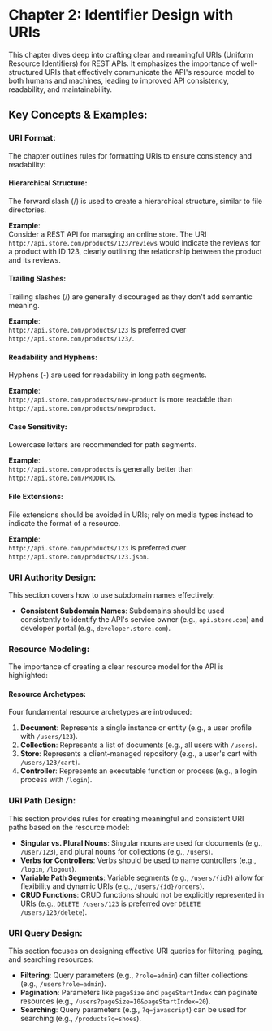 # Chapter 2: Identifier Design with URIs

This chapter dives deep into crafting clear and meaningful URIs (Uniform Resource Identifiers) for REST APIs. It emphasizes the importance of well-structured URIs that effectively communicate the API's resource model to both humans and machines, leading to improved API consistency, readability, and maintainability.

## Key Concepts & Examples:

### URI Format:

The chapter outlines rules for formatting URIs to ensure consistency and readability:

#### Hierarchical Structure:

The forward slash (/) is used to create a hierarchical structure, similar to file directories.

**Example**:  
Consider a REST API for managing an online store. The URI `http://api.store.com/products/123/reviews` would indicate the reviews for a product with ID 123, clearly outlining the relationship between the product and its reviews.

#### Trailing Slashes:

Trailing slashes (/) are generally discouraged as they don't add semantic meaning.

**Example**:  
`http://api.store.com/products/123` is preferred over `http://api.store.com/products/123/`.

#### Readability and Hyphens:

Hyphens (-) are used for readability in long path segments.

**Example**:  
`http://api.store.com/products/new-product` is more readable than `http://api.store.com/products/newproduct`.

#### Case Sensitivity:

Lowercase letters are recommended for path segments.

**Example**:  
`http://api.store.com/products` is generally better than `http://api.store.com/PRODUCTS`.

#### File Extensions:

File extensions should be avoided in URIs; rely on media types instead to indicate the format of a resource.

**Example**:  
`http://api.store.com/products/123` is preferred over `http://api.store.com/products/123.json`.

### URI Authority Design:

This section covers how to use subdomain names effectively:

- **Consistent Subdomain Names**: Subdomains should be used consistently to identify the API's service owner (e.g., `api.store.com`) and developer portal (e.g., `developer.store.com`).

### Resource Modeling:

The importance of creating a clear resource model for the API is highlighted:

#### Resource Archetypes:

Four fundamental resource archetypes are introduced:

1. **Document**: Represents a single instance or entity (e.g., a user profile with `/users/123`).
2. **Collection**: Represents a list of documents (e.g., all users with `/users`).
3. **Store**: Represents a client-managed repository (e.g., a user's cart with `/users/123/cart`).
4. **Controller**: Represents an executable function or process (e.g., a login process with `/login`).

### URI Path Design:

This section provides rules for creating meaningful and consistent URI paths based on the resource model:

- **Singular vs. Plural Nouns**: Singular nouns are used for documents (e.g., `/user/123`), and plural nouns for collections (e.g., `/users`).
- **Verbs for Controllers**: Verbs should be used to name controllers (e.g., `/login`, `/logout`).
- **Variable Path Segments**: Variable segments (e.g., `/users/{id}`) allow for flexibility and dynamic URIs (e.g., `/users/{id}/orders`).
- **CRUD Functions**: CRUD functions should not be explicitly represented in URIs (e.g., `DELETE /users/123` is preferred over `DELETE /users/123/delete`).

### URI Query Design:

This section focuses on designing effective URI queries for filtering, paging, and searching resources:

- **Filtering**: Query parameters (e.g., `?role=admin`) can filter collections (e.g., `/users?role=admin`).
- **Pagination**: Parameters like `pageSize` and `pageStartIndex` can paginate resources (e.g., `/users?pageSize=10&pageStartIndex=20`).
- **Searching**: Query parameters (e.g., `?q=javascript`) can be used for searching (e.g., `/products?q=shoes`).
